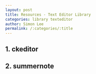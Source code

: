 ```yaml
---
layout: post
title: Resources - Text Editor Library
categories: library texteditor
author: Simon Lee
permalink: /:categories/:title
---
```


## 1. ckeditor

## 2. summernote

<br>
<br>
<br>
